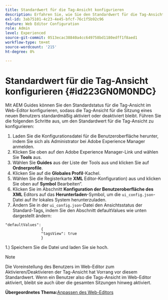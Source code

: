 ```yaml
---
title: Standardwert für die Tag-Ansicht konfigurieren
description: Erfahren Sie, wie Sie den Standardwert für die Tag-Ansicht konfigurieren
exl-id: 3ab75101-4c23-4e45-bfcf-76c1f5b92c96
feature: Web Editor Configuration
role: Admin
level: Experienced
source-git-commit: 0513ecac38840a4cc649758bd1180edff1f8aed1
workflow-type: tm+mt
source-wordcount: '215'
ht-degree: 0%

---
```


# Standardwert für die Tag-Ansicht konfigurieren {#id223GN0M0NDC}

Mit AEM Guides können Sie den Standardstatus für die Tag-Ansicht im Web-Editor konfigurieren, sodass die Tag-Ansicht für die Sitzung eines neuen Benutzers standardmäßig aktiviert oder deaktiviert bleibt. Führen Sie die folgenden Schritte aus, um den Standardwert für die Tag-Ansicht zu konfigurieren:

1. Laden Sie die Konfigurationsdatei für die Benutzeroberfläche herunter, indem Sie sich als Administrator bei Adobe Experience Manager anmelden.
1. Klicken Sie oben auf den Adobe Experience Manager-Link und wählen Sie **Tools** aus.
1. Wählen Sie **Guides** aus der Liste der Tools aus und klicken Sie auf **Ordnerprofile**.
1. Klicken Sie auf die **Globales Profil**-Kachel.
1. Wählen Sie die Registerkarte **XML** Editor-Konfiguration) aus und klicken Sie oben auf **Symbol** Bearbeiten“.
1. Klicken Sie im Abschnitt **Konfiguration der Benutzeroberfläche des XML** Editors auf das **Herunterladen**-Symbol, um die `ui_config.json`-Datei auf Ihr lokales System herunterzuladen.
1. Ändern Sie in der `ui_config.json`-Datei den Ansichtsstatus der Standard-Tags, indem Sie den Abschnitt defaultValues wie unten dargestellt ändern:

```
"defaultValues":
                {
                "tagsView": true
                }
```

1.) Speichern Sie die Datei und laden Sie sie hoch.

>[!NOTE]
>
> Die Voreinstellung des Benutzers im Web-Editor zum Aktivieren/Deaktivieren der Tag-Ansicht hat Vorrang vor diesem Standardwert. Wenn ein Benutzer also die Tags-Ansicht im Web-Editor aktiviert, bleibt sie auch über die gesamten Sitzungen hinweg aktiviert.

**Übergeordnetes Thema:**&#x200B;[ Anpassen des Web-Editors](conf-web-editor.md)
